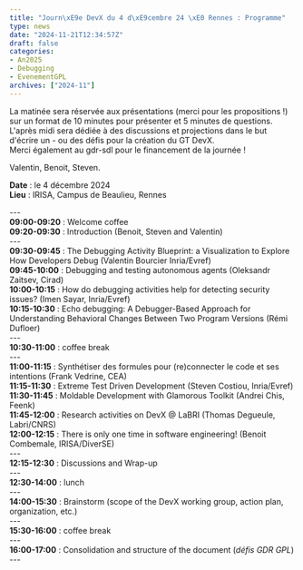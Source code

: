 ```yaml
---
title: "Journ\xE9e DevX du 4 d\xE9cembre 24 \xE0 Rennes : Programme"
type: news
date: "2024-11-21T12:34:57Z"
draft: false
categories:
- An2025
- Debugging
- EvenementGPL
archives: ["2024-11"]
---
```


La matinée sera réservée aux présentations (merci pour les propositions !) sur un format de 10 minutes pour présenter et 5 minutes de questions.  
L'après midi sera dédiée à des discussions et projections dans le but d'écrire un - ou des défis pour la création du GT DevX.  
Merci également au gdr-sdl pour le financement de la journée !

Valentin, Benoit, Steven.  
  
**Date** : le 4 décembre 2024  
**Lieu** : IRISA, Campus de Beaulieu, Rennes

\---  
**09:00-09:20** : Welcome coffee  
**09:20-09:30** : Introduction (Benoit, Steven and Valentin)  
\---  
**09:30-09:45** : The Debugging Activity Blueprint: a Visualization to Explore How Developers Debug (Valentin Bourcier Inria/Evref)  
**09:45-10:00** : Debugging and testing autonomous agents (Oleksandr Zaitsev, Cirad)  
**10:00-10:15** : How do debugging activities help for detecting security issues? (Imen Sayar, Inria/Evref)  
**10:15-10:30** : Echo debugging: A Debugger-Based Approach for Understanding Behavioral Changes Between Two Program Versions  (Rémi Dufloer)  
\---  
**10:30-11:00** : coffee break  
\---  
**11:00-11:15** : Synthétiser des formules pour (re)connecter le code et ses intentions (Frank Vedrine, CEA)  
**11:15-11:30** : Extreme Test Driven Development (Steven Costiou, Inria/Evref)  
**11:30-11:45** : Moldable Development with Glamorous Toolkit (Andrei Chis, Feenk)  
**11:45-12:00** : Research activities on DevX @ LaBRI (Thomas Degueule, Labri/CNRS)  
**12:00-12:15** : There is only one time in software engineering! (Benoit Combemale, IRISA/DiverSE)  
\---  
**12:15-12:30** : Discussions and Wrap-up  
\---  
**12:30-14:00** : lunch  
\---  
**14:00-15:30** : Brainstorm (scope of the DevX working group, action plan, organization, etc.)  
\---  
**15:30-16:00** : coffee break  
\---  
**16:00-17:00** : Consolidation and structure of the document (_défis GDR GPL_)  
\---  

